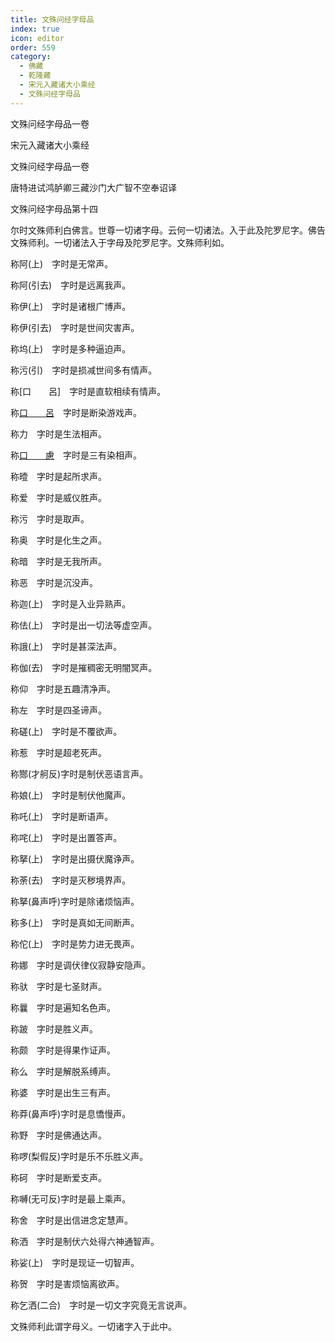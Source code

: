 ```yaml
---
title: 文殊问经字母品
index: true
icon: editor
order: 559
category:
  - 佛藏
  - 乾隆藏
  - 宋元入藏诸大小乘经
  - 文殊问经字母品
---
```


文殊问经字母品一卷  

宋元入藏诸大小乘经  

文殊问经字母品一卷  

唐特进试鸿胪卿三藏沙门大广智不空奉诏译  

文殊问经字母品第十四  

尔时文殊师利白佛言。世尊一切诸字母。云何一切诸法。入于此及陀罗尼字。佛告文殊师利。一切诸法入于字母及陀罗尼字。文殊师利如。  

称阿(上)　字时是无常声。  

称阿(引去)　字时是远离我声。  

称伊(上)　字时是诸根广博声。  

称伊(引去)　字时是世间灾害声。  

称坞(上)　字时是多种逼迫声。  

称污(引)　字时是损减世间多有情声。  

称[口　　呂]　字时是直软相续有情声。  

称[口　　呂](引去)　字时是断染游戏声。  

称力　字时是生法相声。  

称[口　　慮](引)　字时是三有染相声。  

称曀　字时是起所求声。  

称爱　字时是威仪胜声。  

称污　字时是取声。  

称奥　字时是化生之声。  

称暗　字时是无我所声。  

称恶　字时是沉没声。  

称迦(上)　字时是入业异熟声。  

称佉(上)　字时是出一切法等虚空声。  

称誐(上)　字时是甚深法声。  

称伽(去)　字时是摧稠密无明闇冥声。  

称仰　字时是五趣清净声。  

称左　字时是四圣谛声。  

称磋(上)　字时是不覆欲声。  

称惹　字时是超老死声。  

称酂(才舸反)字时是制伏恶语言声。  

称娘(上)　字时是制伏他魔声。  

称吒(上)　字时是断语声。  

称咤(上)　字时是出置答声。  

称拏(上)　字时是出摄伏魔诤声。  

称荼(去)　字时是灭秽境界声。  

称拏(鼻声呼)字时是除诸烦恼声。  

称多(上)　字时是真如无间断声。  

称佗(上)　字时是势力进无畏声。  

称娜　字时是调伏律仪寂静安隐声。  

称驮　字时是七圣财声。  

称曩　字时是遍知名色声。  

称跛　字时是胜义声。  

称颇　字时是得果作证声。  

称么　字时是解脱系缚声。  

称婆　字时是出生三有声。  

称莽(鼻声呼)字时是息憍慢声。  

称野　字时是佛通达声。  

称啰(梨假反)字时是乐不乐胜义声。  

称砢　字时是断爱支声。  

称嚩(无可反)字时是最上乘声。  

称舍　字时是出信进念定慧声。  

称洒　字时是制伏六处得六神通智声。  

称娑(上)　字时是现证一切智声。  

称贺　字时是害烦恼离欲声。  

称乞洒(二合)　字时是一切文字究竟无言说声。  

文殊师利此谓字母义。一切诸字入于此中。  
